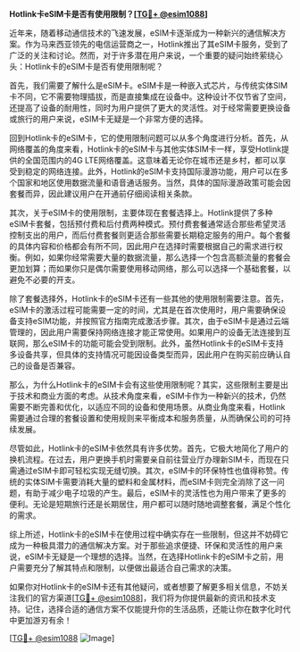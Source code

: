 **Hotlink卡eSIM卡是否有使用限制？[[TG💪+ @esim1088](https://t.me/s/esim1088)]**

近年来，随着移动通信技术的飞速发展，eSIM卡逐渐成为一种新兴的通信解决方案。作为马来西亚领先的电信运营商之一，Hotlink推出了其eSIM卡服务，受到了广泛的关注和讨论。然而，对于许多潜在用户来说，一个重要的疑问始终萦绕心头：Hotlink卡的eSIM卡是否有使用限制呢？

首先，我们需要了解什么是eSIM卡。eSIM卡是一种嵌入式芯片，与传统实体SIM卡不同，它不需要物理插拔，而是直接集成在设备中。这种设计不仅节省了空间，还提高了设备的耐用性，同时为用户提供了更大的灵活性。对于经常需要更换设备或旅行的用户来说，eSIM卡无疑是一个非常方便的选择。

回到Hotlink卡的eSIM卡，它的使用限制问题可以从多个角度进行分析。首先，从网络覆盖的角度来看，Hotlink卡的eSIM卡与其他实体SIM卡一样，享受Hotlink提供的全国范围内的4G LTE网络覆盖。这意味着无论你在城市还是乡村，都可以享受到稳定的网络连接。此外，Hotlink的eSIM卡支持国际漫游功能，用户可以在多个国家和地区使用数据流量和语音通话服务。当然，具体的国际漫游政策可能会因套餐而异，因此建议用户在开通前仔细阅读相关条款。

其次，关于eSIM卡的使用限制，主要体现在套餐选择上。Hotlink提供了多种eSIM卡套餐，包括预付费和后付费两种模式。预付费套餐通常适合那些希望灵活控制支出的用户，而后付费套餐则更适合那些需要长期稳定服务的用户。每个套餐的具体内容和价格都会有所不同，因此用户在选择时需要根据自己的需求进行权衡。例如，如果你经常需要大量的数据流量，那么选择一个包含高额流量的套餐会更加划算；而如果你只是偶尔需要使用移动网络，那么可以选择一个基础套餐，以避免不必要的开支。

除了套餐选择外，Hotlink卡的eSIM卡还有一些其他的使用限制需要注意。首先，eSIM卡的激活过程可能需要一定的时间，尤其是在首次使用时，用户需要确保设备支持eSIM功能，并按照官方指南完成激活步骤。其次，由于eSIM卡是通过云端管理的，因此用户需要保持网络连接才能正常使用。如果用户的设备无法连接到互联网，那么eSIM卡的功能可能会受到限制。此外，虽然Hotlink卡的eSIM卡支持多设备共享，但具体的支持情况可能因设备类型而异，因此用户在购买前应确认自己的设备是否兼容。

那么，为什么Hotlink卡的eSIM卡会有这些使用限制呢？其实，这些限制主要是出于技术和商业方面的考虑。从技术角度来看，eSIM卡作为一种新兴的技术，仍然需要不断完善和优化，以适应不同的设备和使用场景。从商业角度来看，Hotlink需要通过合理的套餐设置和使用规则来平衡成本和服务质量，从而确保公司的可持续发展。

尽管如此，Hotlink卡的eSIM卡依然具有许多优势。首先，它极大地简化了用户的换机流程。在过去，用户更换手机时需要亲自前往营业厅办理新SIM卡，而现在只需通过eSIM卡即可轻松实现无缝切换。其次，eSIM卡的环保特性也值得称赞。传统的实体SIM卡需要消耗大量的塑料和金属材料，而eSIM卡则完全消除了这一问题，有助于减少电子垃圾的产生。最后，eSIM卡的灵活性也为用户带来了更多的便利。无论是短期旅行还是长期居住，用户都可以随时随地调整套餐，满足个性化的需求。

综上所述，Hotlink卡的eSIM卡在使用过程中确实存在一些限制，但这并不妨碍它成为一种极具潜力的通信解决方案。对于那些追求便捷、环保和灵活性的用户来说，eSIM卡无疑是一个理想的选择。当然，在选择Hotlink卡的eSIM卡之前，用户需要充分了解其特点和限制，以便做出最适合自己需求的决策。

如果你对Hotlink卡的eSIM卡还有其他疑问，或者想要了解更多相关信息，不妨关注我们的官方渠道[[TG💪+ @esim1088](https://t.me/s/esim1088)]，我们将为你提供最新的资讯和技术支持。记住，选择合适的通信方案不仅能提升你的生活品质，还能让你在数字化时代中更加游刃有余！

[[TG💪+ @esim1088](https://t.me/s/esim1088) ![Image](https://i.postimg.cc/4NQfJmqS/Snipaste-2025-05-13-00-14-12.png)]